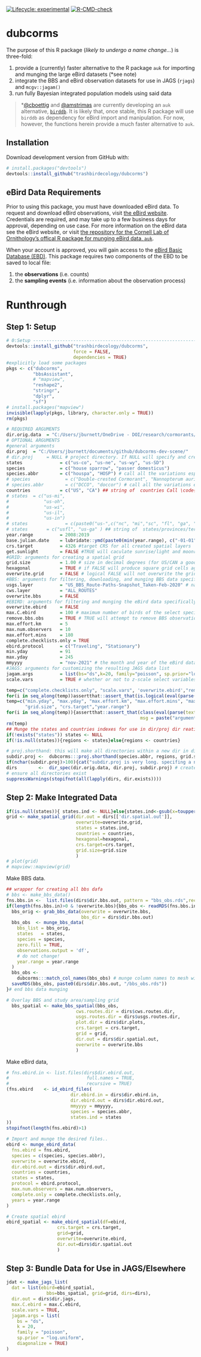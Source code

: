 
<!-- README.md is generated from README.Rmd. Please edit that file -->
<!-- badges: start -->

[![Lifecycle:
experimental](https://img.shields.io/badge/lifecycle-experimental-orange.svg)](https://lifecycle.r-lib.org/articles/stages.html#experimental)
[![R-CMD-check](https://github.com/trashbirdecology/dubcorms/workflows/R-CMD-check/badge.svg)](https://github.com/trashbirdecology/dubcorms/actions)
<!-- badges: end -->

# dubcorms

The purpose of this R package (*likely to undergo a name change…*) is
three-fold:

1.  provide a (currently) faster alternative to the R package `auk` for
    importing and munging the large eBird datasets (\*see note)
2.  integrate the BBS and eBird observation datasets for use in JAGS
    (`rjags`) and `mcgv::jagam()`
3.  run fully Bayesian integrated population models using said data

> \*[@cboettig](https://github.com/cboettig/) and
> [@amstrimas](https://github.com/amstrimas/) are currently developing
> an `auk` alternative, [`birddb`](https://github.com/cboettig/birddb/).
> It is likely that, once stable, this R package will use `birddb` as
> dependency for eBird import and manipulation. For now, however, the
> functions herein provide a much faster alternative to `auk`.

## Installation

Download development version from GitHub with:

``` r
# install.packages("devtools")
devtools::install_github("trashbirdecology/dubcorms")
```

## eBird Data Requirements

Prior to using this package, you must have downloaded eBird data. To
request and download eBird observations, visit [the eBird
website](https://ebird.org/data/download). Credentials are required, and
may take up to a few business days for approval, depending on use case.
For more information on the eBird data see the eBird website, or visit
[the repository for the Cornell Lab of Ornithology’s offical R package
for munging eBird data,
`auk`](https://github.com/CornellLabofOrnithology/auk/).

When your account is approved, you will gain access to the [eBird Basic
Database (EBD)](https://ebird.org/data/download/ebd). This package
requires two components of the EBD to be saved to local file:

1.  the **observations** (i.e. counts)
2.  the **sampling events** (i.e. information about the observation
    process)

# Runthrough

## Step 1: Setup

``` r
# 0:Setup -----------------------------------------------------------------
devtools::install_github("trashbirdecology/dubcorms",
                         force = FALSE, 
                         dependencies = TRUE)
#explicitly load some packages
pkgs <- c("dubcorms",
          "bbsAssistant",
          # "mapview",
          "reshape2",
          "stringr",
          "dplyr",
          "sf")
# install.packages("mapview")
invisible(lapply(pkgs, library, character.only = TRUE))
rm(pkgs)
```

``` r
# REQUIRED ARGUMENTS
dir.orig.data  = "C:/Users/jburnett/OneDrive - DOI/research/cormorants/dubcorm-data-backup/"
# OPTIONAL ARGUMENTS
#general arguments
dir.proj  = "C:/Users/jburnett/documents/github/dubcorms-dev-scene/"
# dir.proj     = NULL # project directory. If NULL will specify and create a project directory within the current working directory. A single primary directory is made for each species within which new directories comprise combinations of years/spatial extent/etc. are housed.
states              = c("us-co", "us-ne", "us-wy", "us-SD")
species             = c("house sparrow", "passer domesticus")
species.abbr        = c("houspa", "HOSP") # call all the variations especially those that appear int eh EBIRD dwnloaded files
# species             = c("Double-crested Cormorant", "Nannopterum auritum", "phalacrocorax auritum")
# species.abbr        = c("DCCO", "doccor") # call all the variations especially those that appear int eh 
countries           = c("US", "CA") ## string of  countries Call \code{dubcorms::iso.codes} to find relevant codes for Countries and States/Prov/Territories.
# states  = c("us-mi",
#             "us-oh",
#             "us-wi",
#             "us-il",
#             "us-in")
# states              = c(paste0("us-",c("nc", "mi","sc", "fl", "ga", "al","md","de","va","wv","tn","pa","ny","ms","ky","oh","in","il", "wi")), "ca-on")
# states       = c("usfl", "us-ga" ) ## string of  states/provinces/territories. Call \code{dubcorms::iso.codes} to find relevant codes for Countries and States/Prov/Territories.
year.range          = 2008:2019
base.julian.date    = lubridate::ymd(paste0(min(year.range), c("-01-01"))) # used as base date for Julian dates.
crs.target          = 4326 #target CRS for all created spatial layers
get.sunlight        = FALSE #TRUE will caculate sunrise/light and moonrise/light times/durations. Only specify if data is needed as it takes a bit of time to run against the eBird data.
#GRID: arguments for creating a spatial grid
grid.size           = 1.00 # size in decimal degrees (for US/CAN a good est is 1.00dec deg == 111.11km)
hexagonal           = TRUE # if FALSE will produce square grid cells against CRS.target.
overwrite.grid      = FALSE # logical FALSE will not overwrite the grid if one already exists in dir.proj
#BBS: arguments for filtering, downloading, and munging BBS data specifcally
usgs.layer          = "US_BBS_Route-Paths-Snapshot_Taken-Feb-2020" # name of the USGS BBS route shapefile to use
cws.layer           = "ALL_ROUTES"
overwrite.bbs       = FALSE
#EBIRD: arguments for filtering and munging the eBird data specifically
overwrite.ebird     = FALSE
max.C.ebird         = 100 # maximum number of birds of the select species counted in a single ebird checklist
remove.bbs.obs      = TRUE # TRUE will attempt to remove BBS observations from the eBird database. This is currently a crude method.
max.effort.km       = 5
max.num.observers   = 10
max.effort.mins     = 180
complete.checklists.only = TRUE
ebird.protocol      = c("Traveling", "Stationary")
min.yday            = 91
max.yday            = 245
mmyyyy              = "nov-2021" # the month and year of the eBird data downloads on file
#JAGS: arguments for customizing the resulting JAGS data list
jagam.args          = list(bs="ds",k=20, family="poisson", sp.prior="log.uniform", diagonalize=TRUE)
scale.vars          = TRUE # whether or not to z-scale select variables.
```

``` r
temp=c("complete.checklists.only", "scale.vars", 'overwrite.ebird',"remove.bbs.obs" ,"overwrite.bbs", "hexagonal", "get.sunlight")
for(i in seq_along(temp))assertthat::assert_that(is.logical(eval(parse(text=temp[i]))), msg = paste("argument ", temp[i],"must be a logical."))
temp=c("min.yday", "max.yday", "max.effort.km", "max.effort.mins", "max.C.ebird",
       "grid.size", "crs.target","year.range")
for(i in seq_along(temp)){assertthat::assert_that(class(eval(parse(text = temp[i]))) %in% c("integer", "numeric"),
                                                  msg = paste("argument ", temp[i], "must be a logical."))}
rm(temp)
## Munge the states and countries indexes for use in dir/proj dir reation
if(!exists("states")) states <- NULL
if(!is.null(states)){regions <- states}else{regions <- countries}
```

``` r
# proj.shorthand: this will make all directories within a new dir in dir.proj. this is useful for iterating over species/time/space and saving all resulting information in those directories.
subdir.proj <-  dubcorms:::proj.shorthand(species.abbr, regions, grid.size, year.range, max.C.ebird)
if(nchar(subdir.proj)>100){cat("subdir.proj is very long. specifing a new name for project."); subdir.proj="myproject"}
dirs        <-  dir_spec(dir.orig.data, dir.proj, subdir.proj) # create and/or specify directories for later use.
# ensure all directories exist
suppressWarnings(stopifnot(all(lapply(dirs, dir.exists))))
```

## Step 2: Make Integrated Data

``` r
if(is.null(states)){ states.ind <- NULL}else{states.ind<-gsub(x=toupper(states), pattern="-", replacement="")}
grid <- make_spatial_grid(dir.out = dirs[['dir.spatial.out']],
                          overwrite=overwrite.grid,
                          states = states.ind,
                          countries = countries,
                          hexagonal=hexagonal,
                          crs.target=crs.target,
                          grid.size=grid.size
                          )
# plot(grid)
# mapview::mapview(grid)
```

Make BBS data.

``` r
## wrapper for creating all bbs dafa
# bbs <- make_bbs_data()
fns.bbs.in <-  list.files(dirs$dir.bbs.out, pattern = "bbs_obs.rds",recursive = TRUE, full.names = TRUE)
if(length(fns.bbs.in)>0 & !overwrite.bbs){bbs_obs <- readRDS(fns.bbs.in)}else{
  bbs_orig <- grab_bbs_data(overwrite = overwrite.bbs,
                            bbs_dir = dirs$dir.bbs.out)
  bbs_obs  <- munge_bbs_data(
    bbs_list = bbs_orig,
    states   = states,
    species = species,
    zero.fill = TRUE,
    observations.output = 'df',
    # do not change!
    year.range = year.range
  )
  bbs_obs <-
    dubcorms:::match_col_names(bbs_obs) # munge column names to mesh with eBird
  saveRDS(bbs_obs, paste0(dirs$dir.bbs.out, "/bbs_obs.rds"))
}# end bbs data munging

# Overlay BBS and study area/sampling grid
  bbs_spatial <- make_bbs_spatial(bbs_obs,
                          cws.routes.dir = dirs$cws.routes.dir,
                          usgs.routes.dir = dirs$usgs.routes.dir,
                          plot.dir = dirs$dir.plots,
                          crs.target = crs.target,
                          grid = grid,
                          dir.out = dirs$dir.spatial.out,
                          overwrite = overwrite.bbs
                          )
```

Make eBird data,

``` r
# fns.ebird.in <- list.files(dirs$dir.ebird.out,
#                             full.names = TRUE,
#                             recursive = TRUE)
(fns.ebird    <- id_ebird_files(
                        dir.ebird.in = dirs$dir.ebird.in,
                        dir.ebird.out = dirs$dir.ebird.out,
                        mmyyyy = mmyyyy,
                        species = species.abbr,
                        states.ind = states
))
stopifnot(length(fns.ebird)>1)

# Import and munge the desired files..
ebird <- munge_ebird_data(
  fns.ebird = fns.ebird,
  species = c(species, species.abbr),
  overwrite = overwrite.ebird,
  dir.ebird.out = dirs$dir.ebird.out,
  countries = countries,
  states = states,
  protocol = ebird.protocol,
  max.num.observers = max.num.observers,
  complete.only = complete.checklists.only,
  years = year.range
)

# Create spatial ebird
ebird_spatial <- make_ebird_spatial(df=ebird,
                   crs.target = crs.target,
                   grid=grid,
                   overwrite=overwrite.ebird,
                   dir.out=dirs$dir.spatial.out
                   )
```

## Step 3: Bundle Data for Use in JAGS/Elsewhere

``` r
jdat <- make_jags_list(
  dat = list(ebird=ebird_spatial, 
               bbs=bbs_spatial, grid=grid, dirs=dirs),
  dir.out = dirs$dir.jags,
  max.C.ebird = max.C.ebird,
  scale.vars = TRUE,
  jagam.args = list(
    bs = "ds",
    k = 20,
    family = "poisson",
    sp.prior = "log.uniform",
    diagonalize = TRUE)
)
```
